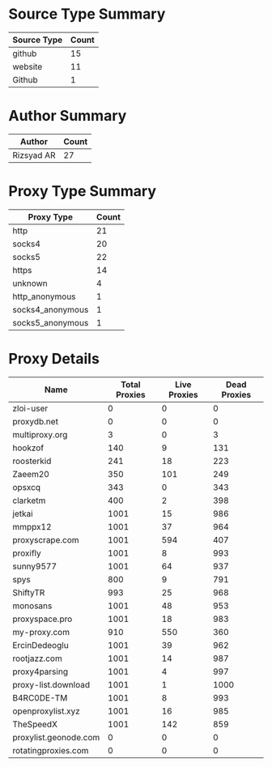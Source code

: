 # Source Type Summary

| Source Type | Count |
|-------------|-------|
| github | 15 |
| website | 11 |
| Github | 1 |


# Author Summary

| Author | Count |
|--------|-------|
| Rizsyad AR | 27 |


# Proxy Type Summary

| Proxy Type | Count |
|------------|-------|
| http | 21 |
| socks4 | 20 |
| socks5 | 22 |
| https | 14 |
| unknown | 4 |
| http_anonymous | 1 |
| socks4_anonymous | 1 |
| socks5_anonymous | 1 |


# Proxy Details

| Name | Total Proxies | Live Proxies | Dead Proxies |
|------|---------------|--------------|---------------|
| zloi-user | 0 | 0 | 0 |
| proxydb.net | 0 | 0 | 0 |
| multiproxy.org | 3 | 0 | 3 |
| hookzof | 140 | 9 | 131 |
| roosterkid | 241 | 18 | 223 |
| Zaeem20 | 350 | 101 | 249 |
| opsxcq | 343 | 0 | 343 |
| clarketm | 400 | 2 | 398 |
| jetkai | 1001 | 15 | 986 |
| mmppx12 | 1001 | 37 | 964 |
| proxyscrape.com | 1001 | 594 | 407 |
| proxifly | 1001 | 8 | 993 |
| sunny9577 | 1001 | 64 | 937 |
| spys | 800 | 9 | 791 |
| ShiftyTR | 993 | 25 | 968 |
| monosans | 1001 | 48 | 953 |
| proxyspace.pro | 1001 | 18 | 983 |
| my-proxy.com | 910 | 550 | 360 |
| ErcinDedeoglu | 1001 | 39 | 962 |
| rootjazz.com | 1001 | 14 | 987 |
| proxy4parsing | 1001 | 4 | 997 |
| proxy-list.download | 1001 | 1 | 1000 |
| B4RC0DE-TM | 1001 | 8 | 993 |
| openproxylist.xyz | 1001 | 16 | 985 |
| TheSpeedX | 1001 | 142 | 859 |
| proxylist.geonode.com | 0 | 0 | 0 |
| rotatingproxies.com | 0 | 0 | 0 |
